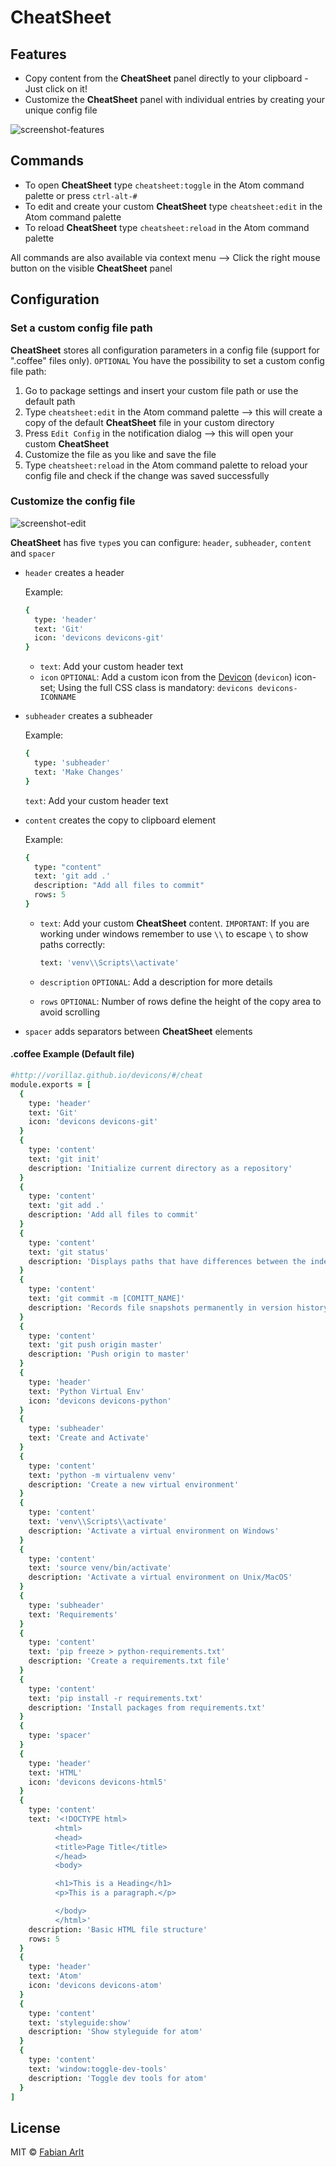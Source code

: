 # CheatSheet

## Features
-   Copy content from the **CheatSheet** panel directly to your clipboard - Just click on it!
-   Customize the **CheatSheet** panel with individual entries by creating your unique config file

![screenshot-features](https://raw.githubusercontent.com/its0n/cheatsheet/master/screenshots/cheatsheet-features.gif?token=Asylm6wUUt_U2sOLCtTflYMAhL7RmR7Lks5cSInawA%3D%3D)

## Commands
-   To open **CheatSheet** type `cheatsheet:toggle` in the Atom command palette or press `ctrl-alt-#`
-   To edit and create your custom **CheatSheet** type `cheatsheet:edit` in the Atom command palette
-   To reload **CheatSheet** type `cheatsheet:reload` in the Atom command palette

All commands are also available via context menu --> Click the right mouse button on the visible **CheatSheet** panel

## Configuration

### Set a custom config file path

**CheatSheet** stores all configuration parameters in a config file (support for ".coffee" files only).
`OPTIONAL` You have the possibility to set a custom config file path:

1.   Go to package settings and insert your custom file path or use the default path
2.   Type `cheatsheet:edit` in the Atom command palette -->
     this will create a copy of the default **CheatSheet** file in your custom directory
3.   Press `Edit Config` in the notification dialog -->
     this will open your custom **CheatSheet**
4.   Customize the file as you like and save the file
5.   Type `cheatsheet:reload` in the Atom command palette to reload your config file and check if the change was saved successfully

### Customize the config file

![screenshot-edit](/screenshots/cheatsheet-edit.gif?token=Asylm50ghwfXFLkZtTqerwtrqc-9zW3Oks5cSIprwA%3D%3D)

**CheatSheet** has five `type`s you can configure:
`header`, `subheader`, `content` and `spacer`

-   `header` creates a header

    Example:

    ```coffeescript
    {
      type: 'header'
      text: 'Git'
      icon: 'devicons devicons-git'
    }
    ```
    - `text`: Add your custom header text
    - `icon` `OPTIONAL`: Add a custom icon from the [Devicon](http://vorillaz.github.io/devicons/#/cheat) (`devicon`) icon-set;
      Using the full CSS class is mandatory: `devicons devicons-ICONNAME`


-   `subheader` creates a subheader

    Example:

    ```coffeescript
    {
      type: 'subheader'
      text: 'Make Changes'
    }
    ```
    `text`: Add your custom header text


-   `content` creates the copy to clipboard element

    Example:

    ```coffeescript
    {
      type: "content"
      text: 'git add .'
      description: "Add all files to commit"
      rows: 5
    }
    ```
    - `text`: Add your custom **CheatSheet** content. `IMPORTANT`: If you are working under windows remember to use `\\` to escape `\` to show paths correctly:
      ```coffeescript
      text: 'venv\\Scripts\\activate'
      ```

    - `description` `OPTIONAL`: Add a description for more details

    - `rows` `OPTIONAL`: Number of rows define the height of the copy area to avoid scrolling

-   `spacer` adds separators between **CheatSheet** elements



#### .coffee Example (Default file)

```coffeescript
#http://vorillaz.github.io/devicons/#/cheat
module.exports = [
  {
    type: 'header'
    text: 'Git'
    icon: 'devicons devicons-git'
  }
  {
    type: 'content'
    text: 'git init'
    description: 'Initialize current directory as a repository'
  }
  {
    type: 'content'
    text: 'git add .'
    description: 'Add all files to commit'
  }
  {
    type: 'content'
    text: 'git status'
    description: 'Displays paths that have differences between the index file and the current HEAD commit'
  }
  {
    type: 'content'
    text: 'git commit -m [COMITT_NAME]'
    description: 'Records file snapshots permanently in version history'
  }
  {
    type: 'content'
    text: 'git push origin master'
    description: 'Push origin to master'
  }
  {
    type: 'header'
    text: 'Python Virtual Env'
    icon: 'devicons devicons-python'
  }
  {
    type: 'subheader'
    text: 'Create and Activate'
  }
  {
    type: 'content'
    text: 'python -m virtualenv venv'
    description: 'Create a new virtual environment'
  }
  {
    type: 'content'
    text: 'venv\\Scripts\\activate'
    description: 'Activate a virtual environment on Windows'
  }
  {
    type: 'content'
    text: 'source venv/bin/activate'
    description: 'Activate a virtual environment on Unix/MacOS'
  }
  {
    type: 'subheader'
    text: 'Requirements'
  }
  {
    type: 'content'
    text: 'pip freeze > python-requirements.txt'
    description: 'Create a requirements.txt file'
  }
  {
    type: 'content'
    text: 'pip install -r requirements.txt'
    description: 'Install packages from requirements.txt'
  }
  {
    type: 'spacer'
  }
  {
    type: 'header'
    text: 'HTML'
    icon: 'devicons devicons-html5'
  }
  {
    type: 'content'
    text: '<!DOCTYPE html>
          <html>
          <head>
          <title>Page Title</title>
          </head>
          <body>

          <h1>This is a Heading</h1>
          <p>This is a paragraph.</p>

          </body>
          </html>'
    description: 'Basic HTML file structure'
    rows: 5
  }
  {
    type: 'header'
    text: 'Atom'
    icon: 'devicons devicons-atom'
  }
  {
    type: 'content'
    text: 'styleguide:show'
    description: 'Show styleguide for atom'
  }
  {
    type: 'content'
    text: 'window:toggle-dev-tools'
    description: 'Toggle dev tools for atom'
  }
]
```

## License

MIT © [Fabian Arlt](https://github.com/its0n)
